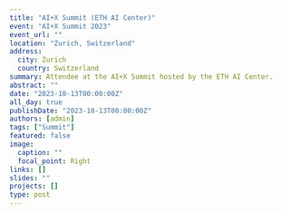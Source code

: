 ```yaml
---
title: "AI+X Summit (ETH AI Center)"
event: "AI+X Summit 2023"
event_url: ""
location: "Zurich, Switzerland"
address:
  city: Zurich
  country: Switzerland
summary: Attendee at the AI+X Summit hosted by the ETH AI Center.
abstract: ""
date: "2023-10-13T00:00:00Z"
all_day: true
publishDate: "2023-10-13T00:00:00Z"
authors: [admin]
tags: ["Summit"]
featured: false
image:
  caption: ""
  focal_point: Right
links: []
slides: ""
projects: []
type: post
---
```

